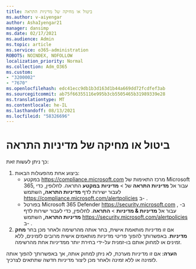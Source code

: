 ```yaml
---
title: ביטול או מחיקה של מדיניות התראה
ms.author: v-aiyengar
author: AshaIyengar21
manager: dansimp
ms.date: 02/17/2021
ms.audience: Admin
ms.topic: article
ms.service: o365-administration
ROBOTS: NOINDEX, NOFOLLOW
localization_priority: Normal
ms.collection: Adm_O365
ms.custom:
- "3200002"
- "7670"
ms.openlocfilehash: edc41ecc9db1b3d163d1b44a669dd72fcdfef3ab
ms.sourcegitcommit: ab75f66355116e995b3cb5505465b31989339e28
ms.translationtype: MT
ms.contentlocale: he-IL
ms.lasthandoff: 08/13/2021
ms.locfileid: "58326696"
---
```

# <a name="turn-off-or-delete-alert-policies"></a>ביטול או מחיקה של מדיניות התראה

כך ניתן לעשות זאת:

1. ביצוע אחת מהפעולות הבאות:
   - במקטע <https://compliance.microsoft.com> מרכז התאימות של Microsoft 365, עבור אל **מדיניות התראה** של \> **מדיניות** **במקטע** התראה. לחלופין, כדי לעבור ישירות לדף **מדיניות התראה,** השתמש <https://compliance.microsoft.com/alertpolicies> ב- .
   - בפורטל Microsoft 365 Defender <https://security.microsoft.com> ב- , עבור אל **מדיניות & מדיניות** \> **התראה**. לחלופין, כדי לעבור ישירות לדף **מדיניות התראה,** השתמש <https://security.microsoft.com/alertpolicies> ב- .
2. אם זו מדיניות מותאמת אישית, בחר אותה מהרשימה ולאחר מכן בחר **מחק מדיניות**. באפשרותך להפוך פריטי מדיניות מותאמים אישית מרובים לזמינים, ללא זמינים או למחוק אותם בו-זמנית על-ידי בחירת יותר ממדיניות אחת מהרשימה.

**הערה:** אם זו מדיניות מערכת, לא ניתן למחוק אותה, אך באפשרותך להפוך אותה לזמינה או ללא זמינה ולאחר מכן ליצור מדיניות חדשה שתתאים לצרכיך.
